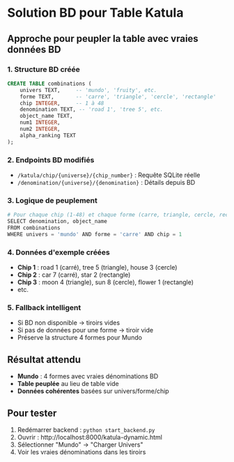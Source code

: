# Solution BD pour Table Katula

## Approche pour peupler la table avec vraies données BD

### 1. Structure BD créée
```sql
CREATE TABLE combinations (
    univers TEXT,     -- 'mundo', 'fruity', etc.
    forme TEXT,       -- 'carre', 'triangle', 'cercle', 'rectangle'  
    chip INTEGER,     -- 1 à 48
    denomination TEXT, -- 'road 1', 'tree 5', etc.
    object_name TEXT,
    num1 INTEGER,
    num2 INTEGER,
    alpha_ranking TEXT
);
```

### 2. Endpoints BD modifiés
- `/katula/chip/{universe}/{chip_number}` : Requête SQLite réelle
- `/denomination/{universe}/{denomination}` : Détails depuis BD

### 3. Logique de peuplement
```python
# Pour chaque chip (1-48) et chaque forme (carre, triangle, cercle, rectangle)
SELECT denomination, object_name 
FROM combinations 
WHERE univers = 'mundo' AND forme = 'carre' AND chip = 1
```

### 4. Données d'exemple créées
- **Chip 1** : road 1 (carré), tree 5 (triangle), house 3 (cercle)
- **Chip 2** : car 7 (carré), star 2 (rectangle)  
- **Chip 3** : moon 4 (triangle), sun 8 (cercle), flower 1 (rectangle)
- etc.

### 5. Fallback intelligent
- Si BD non disponible → tiroirs vides
- Si pas de données pour une forme → tiroir vide
- Préserve la structure 4 formes pour Mundo

## Résultat attendu
- **Mundo** : 4 formes avec vraies dénominations BD
- **Table peuplée** au lieu de table vide
- **Données cohérentes** basées sur univers/forme/chip

## Pour tester
1. Redémarrer backend : `python start_backend.py`
2. Ouvrir : http://localhost:8000/katula-dynamic.html
3. Sélectionner "Mundo" → "Charger Univers"
4. Voir les vraies dénominations dans les tiroirs